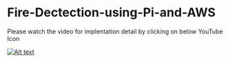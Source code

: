 # Fire-Dectection-using-Pi-and-AWS

Please watch the video for implentation detail by clicking on below YouTube Icon


[![Alt text](https://cdn4.iconfinder.com/data/icons/logos-and-brands/512/395_Youtube_logo-512.png)](https://youtu.be/1XRuf5mPGYg)
